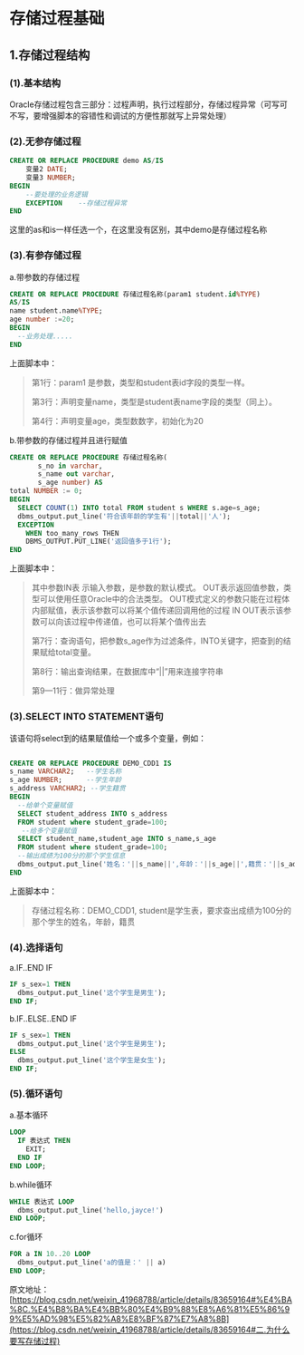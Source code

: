 # 存储过程基础

## 1.存储过程结构

### (1).基本结构

Oracle存储过程包含三部分：过程声明，执行过程部分，存储过程异常（可写可不写，要增强脚本的容错性和调试的方便性那就写上异常处理）

### (2).无参存储过程

```SQL
CREATE OR REPLACE PROCEDURE demo AS/IS
	变量2 DATE;
	变量3 NUMBER;
BEGIN
	--要处理的业务逻辑
	EXCEPTION    --存储过程异常
END
```

这里的as和is一样任选一个，在这里没有区别，其中demo是存储过程名称

### (3).有参存储过程

a.带参数的存储过程

```sql
CREATE OR REPLACE PROCEDURE 存储过程名称(param1 student.id%TYPE)
AS/IS
name student.name%TYPE;
age number :=20;
BEGIN
  --业务处理.....
END
```

上面脚本中：

> 第1行：param1 是参数，类型和student表id字段的类型一样。
>
> 第3行：声明变量name，类型是student表name字段的类型（同上）。
>
> 第4行：声明变量age，类型数数字，初始化为20



b.带参数的存储过程并且进行赋值

```sql
CREATE OR REPLACE PROCEDURE 存储过程名称(
       s_no in varchar,
       s_name out varchar,
       s_age number) AS
total NUMBER := 0;
BEGIN
  SELECT COUNT(1) INTO total FROM student s WHERE s.age=s_age;
  dbms_output.put_line('符合该年龄的学生有'||total||'人');
  EXCEPTION
    WHEN too_many_rows THEN 
    DBMS_OUTPUT.PUT_LINE('返回值多于1行'); 
END
```

上面脚本中：

>其中参数IN表 示输入参数，是参数的默认模式。
>OUT表示返回值参数，类型可以使用任意Oracle中的合法类型。
>OUT模式定义的参数只能在过程体内部赋值，表示该参数可以将某个值传递回调用他的过程
>IN OUT表示该参数可以向该过程中传递值，也可以将某个值传出去
>
>第7行：查询语句，把参数s_age作为过滤条件，INTO关键字，把查到的结果赋给total变量。
>
>第8行：输出查询结果，在数据库中“||”用来连接字符串
>
>第9—11行：做异常处理

### (3).SELECT INTO STATEMENT语句

该语句将select到的结果赋值给一个或多个变量，例如：

```sql

CREATE OR REPLACE PROCEDURE DEMO_CDD1 IS
s_name VARCHAR2;   --学生名称
s_age NUMBER;      --学生年龄
s_address VARCHAR2; --学生籍贯
BEGIN
  --给单个变量赋值
  SELECT student_address INTO s_address
  FROM student where student_grade=100;
   --给多个变量赋值
  SELECT student_name,student_age INTO s_name,s_age
  FROM student where student_grade=100;
  --输出成绩为100分的那个学生信息
  dbms_output.put_line('姓名：'||s_name||',年龄：'||s_age||',籍贯：'||s_address);
END
```

上面脚本中：

> 存储过程名称：DEMO_CDD1, student是学生表，要求查出成绩为100分的那个学生的姓名，年龄，籍贯

### (4).选择语句

a.IF..END IF

```sql
IF s_sex=1 THEN
  dbms_output.put_line('这个学生是男生');
END IF;
```

b.IF..ELSE..END IF

```sql
IF s_sex=1 THEN
  dbms_output.put_line('这个学生是男生');
ELSE
  dbms_output.put_line('这个学生是女生');
END IF;
```

### (5).循环语句

a.基本循环

```sql
LOOP
  IF 表达式 THEN
    EXIT;
  END IF
END LOOP;
```

b.while循环

```sql
WHILE 表达式 LOOP
  dbms_output.put_line('hello,jayce!')
END LOOP;
```

c.for循环

```sql
FOR a IN 10..20 LOOP
  dbms_output.put_line('a的值是：' || a)
END LOOP;
```



原文地址：[https://blog.csdn.net/weixin_41968788/article/details/83659164#%E4%BA%8C.%E4%B8%BA%E4%BB%80%E4%B9%88%E8%A6%81%E5%86%99%E5%AD%98%E5%82%A8%E8%BF%87%E7%A8%8B](https://blog.csdn.net/weixin_41968788/article/details/83659164#二.为什么要写存储过程)